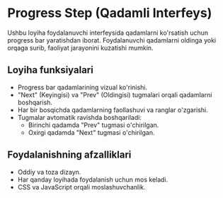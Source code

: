 # Progress Step (Qadamli Interfeys)

Ushbu loyiha foydalanuvchi interfeysida qadamlarni ko'rsatish uchun progress bar yaratishdan iborat. Foydalanuvchi qadamlarni oldinga yoki orqaga surib, faoliyat jarayonini kuzatishi mumkin.

## Loyiha funksiyalari

- Progress bar qadamlarining vizual ko'rinishi.
- "Next" (Keyingisi) va "Prev" (Oldingisi) tugmalari orqali qadamlarni boshqarish.
- Har bir bosqichda qadamlarning faollashuvi va ranglar o'zgarishi.
- Tugmalar avtomatik ravishda boshqariladi:
  - Birinchi qadamda "Prev" tugmasi o'chirilgan.
  - Oxirgi qadamda "Next" tugmasi o'chirilgan.

## Foydalanishning afzalliklari

- Oddiy va toza dizayn.
- Har qanday loyihada foydalanish uchun mos keladi.
- CSS va JavaScript orqali moslashuvchanlik.
